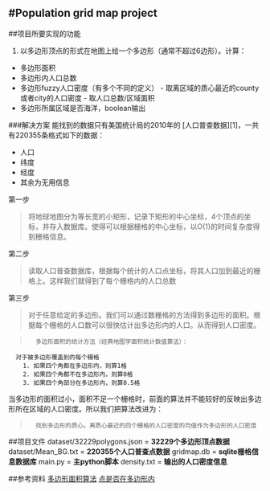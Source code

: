 #Population grid map project
------
##项目所要实现的功能

 1. 以多边形顶点的形式在地图上给一个多边形（通常不超过6边形）。计算：
- 多边形面积
- 多边形内人口总数
- 多边形fuzzy人口密度（有多个不同的定义）
        - 取离区域的质心最近的county或者city的人口密度
        - 取人口总数/区域面积
- 多边形所属区域是否海洋，boolean输出

###解决方案
能找到的数据只有美国统计局的2010年的 [人口普查数据][1]，一共有220355条格式如下的数据：

- 人口
- 纬度
- 经度
- 其余为无用信息


第一步

> 将地球地图分为等长宽的小矩形，记录下矩形的中心坐标，4个顶点的坐标，并存入数据库。使得可以根据栅格的中心坐标，以O(1)的时间复杂度得到栅格信息。

第二步

> 读取人口普查数据库，根据每个统计的人口点坐标，将其人口加到最近的栅格上。这样我们就得到了每个栅格内的人口总数

第三步
> 对于任意给定的多边形。我们可以通过数栅格的方法得到多边形的面积。根据每个栅格的人口数可以很快估计出多边形内的人口。从而得到人口密度。

>       多边形面积的统计方法（经典地图学面积统计数值算法）：
      对于被多边形覆盖到的每个栅格
        1. 如果四个角都在多边形内，则算1格
        2. 如果四个角都不在多边形内，则算0格
        3. 如果四个角部分在多边形内，则算0.5格
当多边形的面积过小，面积不足一个栅格时，前面的算法并不能较好的反映出多边形所在区域的人口密度。所以我们把算法改进为：

>       找到多边形的质心。离质心最近的四个栅格的人口密度的均值作为多边形的人口密度

##项目文件
dataset/32229polygons.json = **32229个多边形顶点数据**
dataset/Mean_BG.txt = **220355个人口普查点数据**
gridmap.db = **sqlite栅格信息数据库**
main.py = **主python脚本**
density.txt = **输出的人口密度信息**

##参考资料
[多边形面积算法](http://en.wikipedia.org/wiki/Shoelace_formula)
[点是否在多边形内](http://geospatialpython.com/2011/01/point-in-polygon.html)